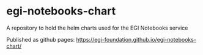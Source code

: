 # egi-notebooks-chart

A repository to hold the helm charts used for the EGI Notebooks service

Published as github pages: https://egi-foundation.github.io/egi-notebooks-chart/
